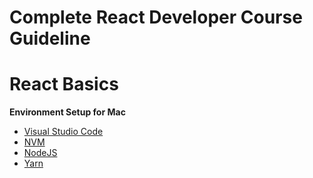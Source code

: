 # Complete React Developer Course Guideline

# React Basics

<p><strong>Environment Setup for Mac</strong></p>
<ul>
<li ><a href="https://code.visualstudio.com/">Visual Studio Code</a></li>
<li><a href="https://github.com/nvm-sh/nvm#installation-and-update">NVM</a></li>
<li>
<a href="https://nodejs.org/en/"> NodeJS</a>
</li>
<li><a href="https://classic.yarnpkg.com/en/docs/install/#mac-stable"=>Yarn</a></li>
</ul>

